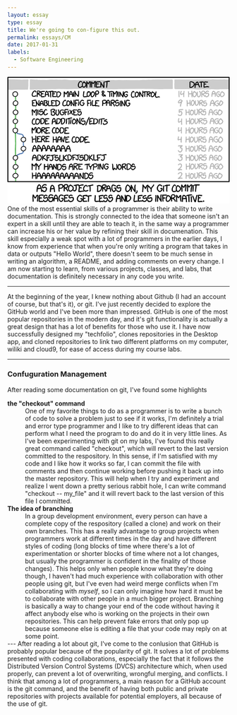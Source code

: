 ```yaml
---
layout: essay
type: essay
title: We're going to con-figure this out.
permalink: essays/CM
date: 2017-01-31
labels:
  - Software Engineering
---
```

<img class="ui large center floated rounded image" src="../images/gitcomments.png">
One of the most essential skills of a programmer is their ability to write documentation. This is strongly connected to the idea that someone isn't an expert in a skill until they are able to teach it, in the same way a programmer can increase his or her value by refining their skill in documenation.
This skill especially a weak spot with a lot of programmers in the earlier days, I know from experience that when you're only writing a program that takes in data or outputs "Hello World", there doesn't seem to be much sense in writing an algorithm, a README, and adding comments on every change. I am now starting to learn, from various projects, classes, and labs, that documentation is definitely necessary in any code you write.

---
At the beginning of the year, I knew nothing about Github (I had an account of course, but that's it), or git. I've just recently decided to explore the GitHub world and I've been more than impressed. GitHub is one of the most popular repositories in the modern day, and it's git functionality is actually a great design that has a lot of benefits for those who use it. I have now successfully designed my "techfolio", clones repositories in the Desktop app, and cloned repositories to link two different platforms on my computer, wiliki and cloud9, for ease of access during my course labs. 


---
<h3> Confuguration Management</h3>
<p>After reading some documentation on git, I've found some highlights</p>
<dl>
<dt><strong>the "checkout" command</strong></dt>
  <dd>One of my favorite things to do as a programmer is to write a bunch of code to solve a problem just to see if it works, I'm definitely a trial and error type programmer and I like to try different ideas that can perform what I need the program to do and do it in very little lines. As I've been experimenting with git on my labs, I've found this really great command called "checkout", which will revert to the last version committed to the respository. In this sense, if I'm satisfied with my code and I like how it works so far, I can commit the file with comments and then continue working before pushing it back up into the master repository. This will help when I try and experiment and realize I went down a pretty serious rabbit hole, I can write command "checkout -- my_file" and it will revert back to the last version of this file I committed. </dd>
  <dt><strong>The idea of branching</strong></dt>
  <dd>In a group development environment, every person can have a complete copy of the respository (called a clone) and work on their own branches. This has a really advantage to group projects when programmers work at different times in the day and have different styles of coding (long blocks of time where there's a lot of experimentation or shorter blocks of time where not a lot changes, but usually the programmer is confident in the finality of those changes). This helps only when people know what they're doing though, I haven't had much experience with collaboration with other people using git, but I've even had weird merge conflicts when I'm collaborating with <i>myself</i>, so I can only imagine how hard it must be to collaborate with other people in a much bigger project. Branching is basically a way to change your end of the code without having it affect anybody else who is working on the projects in their own repositories. This can help prevent fake errors that only pop up because someone else is editing a file that your code may reply on at some point.</dd>
---
After reading a lot about git, I've come to the conlusion that GitHub is probably popular because of the popularity of git. It solves a lot of problems presented with coding collaborations, especially the fact that it follows the Distributed Version Control Systems (DVCS) architecture which, when used properly, can prevent a lot of overwriting, wrongful merging, and conflicts. I think that among a lot of programmers, a main reason for a GitHub account is the git command, and the benefit of having both public and private repositories with projects available for potential employers, all because of the use of git.
</dl>

